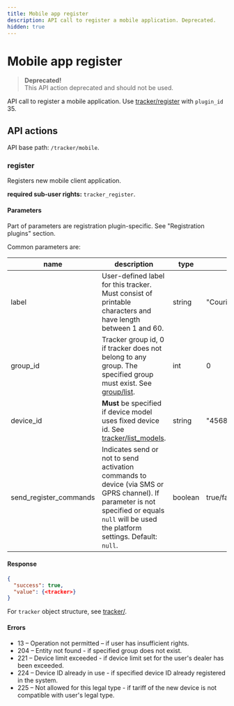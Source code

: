 ```yaml
---
title: Mobile app register
description: API call to register a mobile application. Deprecated.
hidden: true
---
```


# Mobile app register

> **Deprecated!**\
> This API action deprecated and should not be used.

API call to register a mobile application. Use [tracker/register](../../introduction/resources/tracking/tracker/broken-reference/) with `plugin_id` 35.

## API actions

API base path: `/tracker/mobile`.

### register

Registers new mobile client application.

**required sub-user rights:** `tracker_register`.

#### Parameters

Part of parameters are registration plugin-specific. See "Registration plugins" section.

Common parameters are:

| name                     | description                                                                                                                                                                                | type    | format          |
| ------------------------ | ------------------------------------------------------------------------------------------------------------------------------------------------------------------------------------------ | ------- | --------------- |
| label                    | User-defined label for this tracker. Must consist of printable characters and have length between 1 and 60.                                                                                | string  | "Courier"       |
| group\_id                | Tracker group id, 0 if tracker does not belong to any group. The specified group must exist. See [group/list](../../introduction/resources/tracking/tracker/broken-reference/).            | int     | 0               |
| device\_id               | **Must** be specified if device model uses fixed device id. See [tracker/list\_models](../../introduction/resources/tracking/tracker/broken-reference/).                                   | string  | "4568005588562" |
| send\_register\_commands | Indicates send or not to send activation commands to device (via SMS or GPRS channel). If parameter is not specified or equals `null` will be used the platform settings. Default: `null`. | boolean | true/false      |

#### Response

```json
{
  "success": true,
  "value": {<tracker>}
}
```

For `tracker` object structure, see [tracker/](../../introduction/resources/tracking/tracker/broken-reference/).

#### Errors

* 13 – Operation not permitted – if user has insufficient rights.
* 204 – Entity not found - if specified group does not exist.
* 221 – Device limit exceeded - if device limit set for the user's dealer has been exceeded.
* 224 – Device ID already in use - if specified device ID already registered in the system.
* 225 – Not allowed for this legal type - if tariff of the new device is not compatible with user's legal type.
